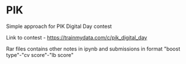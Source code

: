 # PIK
Simple approach for PIK Digital Day contest

Link to contest - https://trainmydata.com/c/pik_digital_day

Rar files contains other notes in ipynb and submissions in format "boost type"-"cv score"-"lb score"
